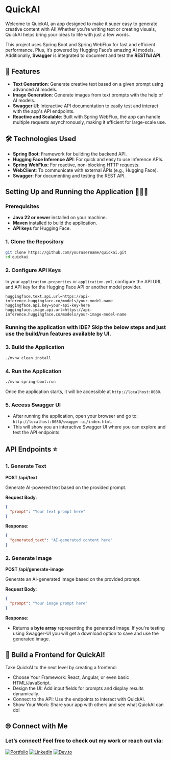 
# QuickAI

Welcome to QuickAI, an app designed to make it super easy to generate creative content with AI! Whether you’re writing text or creating visuals, QuickAI helps bring your ideas to life with just a few words.

This project uses Spring Boot and Spring WebFlux for fast and efficient performance. Plus, it’s powered by Hugging Face’s amazing AI models. Additionally, **Swagger** is integrated to document and test the **RESTful API**.

## 🌟 Features

- **Text Generation**: Generate creative text based on a given prompt using advanced AI models.
- **Image Generation**: Generate images from text prompts with the help of AI models.
- **Swagger UI**: Interactive API documentation to easily test and interact with the app's API endpoints.
- **Reactive and Scalable**: Built with Spring WebFlux, the app can handle multiple requests asynchronously, making it efficient for large-scale use.

## 🛠 Technologies Used

- **Spring Boot**: Framework for building the backend API.
- **Hugging Face Inference API**: For quick and easy to use Inference APIs.
- **Spring WebFlux**: For reactive, non-blocking HTTP requests.
- **WebClient**: To communicate with external APIs (e.g., Hugging Face).
- **Swagger**: For documenting and testing the REST API.

## Setting Up and Running the Application 🏃‍♀️‍➡️

### Prerequisites

- **Java 22 or newer** installed on your machine.
- **Maven** installed to build the application.
- **API keys** for Hugging Face.

### 1. Clone the Repository

```bash
git clone https://github.com/yourusername/quickai.git
cd quickai
```

### 2. Configure API Keys

In your `application.properties` or `application.yml`, configure the API URL and API key for the Hugging Face API or another model provider.

```properties
huggingface.text.api.url=https://api-inference.huggingface.co/models/your-model-name
huggingface.api.key=your-api-key-here
huggingface.image.api.url=https://api-inference.huggingface.co/models/your-image-model-name
```

### Running the application with IDE? Skip the below steps and just use the build/run features available by UI.

### 3. Build the Application

```bash
./mvnw clean install
```

### 4. Run the Application

```bash
./mvnw spring-boot:run
```

Once the application starts, it will be accessible at `http://localhost:8080`.

### 5. Access Swagger UI

- After running the application, open your browser and go to: `http://localhost:8080/swagger-ui/index.html`.
- This will show you an interactive Swagger UI where you can explore and test the API endpoints.

## API Endpoints ⭐

### 1. Generate Text

**POST /api/text**

Generate AI-powered text based on the provided prompt.

**Request Body**:
```json
{
  "prompt": "Your text prompt here"
}
```

**Response**:
```json
{
  "generated_text": "AI-generated content here"
}
```

### 2. Generate Image

**POST /api/generate-image**

Generate an AI-generated image based on the provided prompt.

**Request Body**:
```json
{
  "prompt": "Your image prompt here"
}
```

**Response**:
- Returns a **byte array** representing the generated image. If you're testing using Swagger-UI you will get a download option to save and use the generated image.


## 🌈  Build a Frontend for QuickAI!
Take QuickAI to the next level by creating a frontend:

- Choose Your Framework: React, Angular, or even basic HTML/JavaScript.
- Design the UI: Add input fields for prompts and display results dynamically.
- Connect to the API: Use the endpoints to interact with QuickAI.
- Show Your Work: Share your app with others and see what QuickAI can do!

## 🌐 Connect with Me

### Let’s connect! Feel free to check out my work or reach out via:

[![Portfolio](https://img.shields.io/badge/Portfolio-%230A66C2?style=for-the-badge&logo=About.me&logoColor=white)]([https://your-portfolio-link.com](https://dilip-sudheer.netlify.app/))
[![LinkedIn](https://img.shields.io/badge/LinkedIn-%230A66C2?style=for-the-badge&logo=linkedin&logoColor=white)](https://www.linkedin.com/in/dilip-kumar-bk/)
[![Dev.to](https://img.shields.io/badge/Dev.to-%230A66C2?style=for-the-badge&logo=dev.to&logoColor=white)](https://dev.to/dilipkumar_0418)